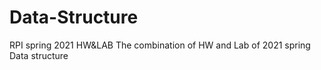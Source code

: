 # Data-Structure
RPI spring 2021 HW&LAB
The combination of HW and Lab of 2021 spring Data structure
